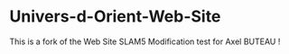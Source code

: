 # Univers-d-Orient-Web-Site
This is a fork of the Web Site SLAM5
Modification test for Axel BUTEAU !

